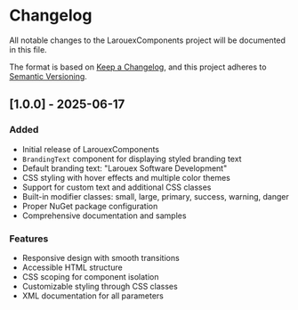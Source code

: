 # Changelog

All notable changes to the LarouexComponents project will be documented in this file.

The format is based on [Keep a Changelog](https://keepachangelog.com/en/1.0.0/),
and this project adheres to [Semantic Versioning](https://semver.org/spec/v2.0.0.html).

## [1.0.0] - 2025-06-17

### Added

- Initial release of LarouexComponents
- `BrandingText` component for displaying styled branding text
- Default branding text: "Larouex Software Development"
- CSS styling with hover effects and multiple color themes
- Support for custom text and additional CSS classes
- Built-in modifier classes: small, large, primary, success, warning, danger
- Proper NuGet package configuration
- Comprehensive documentation and samples

### Features

- Responsive design with smooth transitions
- Accessible HTML structure
- CSS scoping for component isolation
- Customizable styling through CSS classes
- XML documentation for all parameters
